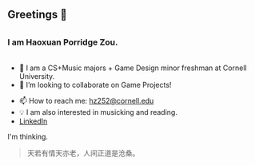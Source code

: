 ## Greetings 👋
######
### I am Haoxuan Porridge Zou.
######

- 🤔 I am a CS+Music majors + Game Design minor freshman at Cornell University.
- 👯 I’m looking to collaborate on Game Projects!
<!--- 🌱 In terms of CS, I’m currently learning Game Design/Web Design/ML techniques.-->
- 📫 How to reach me: hz252@cornell.edu 
- 💡 I am also interested in musicking and reading.
- [LinkedIn](https://www.linkedin.com/in/haoxuan-zou-b8227721a/)

I'm thinking.

> 天若有情天亦老，人间正道是沧桑。

<!--
**PORRIDGE-ZOU/PORRIDGE-ZOU** is a ✨ _special_ ✨ repository because its `README.md` (this file) appears on your GitHub profile.

Here are some ideas to get you started:

- 🔭 I’m currently working on ...
- 🌱 I’m currently learning ...


- 💬 Ask me about ...

- 😄 Pronouns: ...
- ⚡ Fun fact: ...
-->
